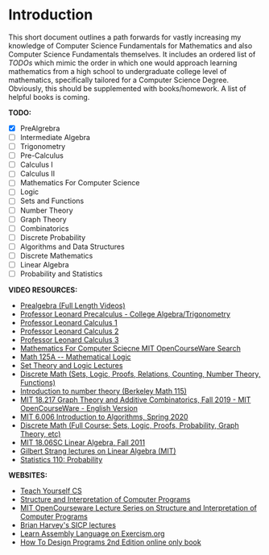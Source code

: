 # Introduction

This short document outlines a path forwards for vastly increasing my knowledge
of Computer Science Fundamentals for Mathematics and also Computer Science
Fundamentals themselves. It includes an ordered list of
<em>TODOs</em> which mimic the order in which one would approach learning
mathematics from a high school to undergraduate college level of mathematics,
specifically tailored for a Computer Science Degree. Obviously, this should be
supplemented with books/homework. A list of helpful books is coming.

**TODO:**

- [x] PreAlgrebra
- [ ] Intermediate Algebra
- [ ] Trigonometry
- [ ] Pre-Calculus
- [ ] Calculus I
- [ ] Calculus II
- [ ] Mathematics For Computer Science
- [ ] Logic
- [ ] Sets and Functions
- [ ] Number Theory
- [ ] Graph Theory
- [ ] Combinatorics
- [ ] Discrete Probability
- [ ] Algorithms and Data Structures
- [ ] Discrete Mathematics
- [ ] Linear Algebra
- [ ] Probability and Statistics

**VIDEO RESOURCES:**

- [Prealgebra (Full Length Videos)](https://inv.nadeko.net/playlist?list=PL4C9296DF81B9EF13)
- [Professor Leonard Precalculus - College Algebra/Trigonometry](https://yewtu.be/playlist?list=PLDesaqWTN6ESsmwELdrzhcGiRhk5DjwLP)
- [Professor Leonard Calculus 1](https://inv.nadeko.net/playlist?list=PLF797E961509B4EB5)
- [Professor Leonard Calculus 2](https://invidious.nerdvpn.de/playlist?list=PLDesaqWTN6EQ2J4vgsN1HyBeRADEh4Cw-)
- [Professor Leonard Calculus 3](https://yewtu.be/playlist?list=PLDesaqWTN6ESk16YRmzuJ8f6-rnuy0Ry7)
- [Mathematics For Computer Sciecne MIT OpenCourseWare Search](https://inv.nadeko.net/search?q=mit+open+courseware+mathematics+for+computer+science)
- [Math 125A -- Mathematical Logic](https://invidious.nerdvpn.de/playlist?list=PLjJhPCaCziSRSUtQiTA_yx5TJ76G_EqUJ)
- [Set Theory and Logic Lectures](https://yewtu.be/playlist?list=PLPgKBibhNh73rAqxIaltEHw-qwMJISwOL)
- [Discrete Math (Sets, Logic, Proofs, Relations, Counting, Number Theory, Functions)](https://yewtu.be/playlist?list=PLDDGPdw7e6Ag1EIznZ-m-qXu4XX3A0cIz)
- [Introduction to number theory (Berkeley Math 115)](https://inv.nadeko.net/playlist?list=PL8yHsr3EFj53L8sMbzIhhXSAOpuZ1Fov8)
- [MIT 18.217 Graph Theory and Additive Combinatorics, Fall 2019 - MIT OpenCourseWare - English Version](https://inv.nadeko.net/playlist?list=PLpXfHEl2fzl4Fm0z5unaXOBF6x9e7LBc0)
- [MIT 6.006 Introduction to Algorithms, Spring 2020](https://inv.nadeko.net/playlist?list=PLUl4u3cNGP63EdVPNLG3ToM6LaEUuStEY)
- [Discrete Math (Full Course: Sets, Logic, Proofs, Probability, Graph Theory, etc)](https://inv.nadeko.net/playlist?list=PLHXZ9OQGMqxersk8fUxiUMSIx0DBqsKZS)
- [MIT 18.06SC Linear Algebra, Fall 2011](https://inv.nadeko.net/playlist?list=PL221E2BBF13BECF6C)
- [Gilbert Strang lectures on Linear Algebra (MIT)](https://inv.nadeko.net/playlist?list=PL49CF3715CB9EF31D)
- [Statistics 110: Probability](https://inv.nadeko.net/playlist?list=PL2SOU6wwxB0uwwH80KTQ6ht66KWxbzTIo)

**WEBSITES:**

- [Teach Yourself CS](https://teachyourselfcs.com/)
- [Structure and Interpretation of Computer Programs](https://sarabander.github.io/sicp/html/index.xhtml)
- [MIT OpenCourseware Lecture Series on Structure and Interpretation of Computer Programs](https://ocw.mit.edu/courses/6-001-structure-and-interpretation-of-computer-programs-spring-2005/video_galleries/video-lectures/)
- [Brian Harvey's SICP lectures](https://archive.org/details/ucberkeley-webcast-PL3E89002AA9B9879E?sort=title)
- [Learn Assembly Language on Exercism.org](https://exercism.org/)
- [How To Design Programs 2nd Edition online only book](https://htdp.org/)
